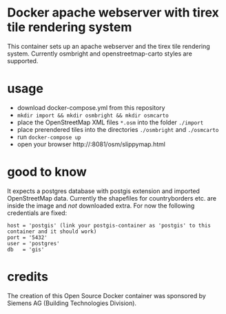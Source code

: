 # Docker apache webserver with tirex tile rendering system

This container sets up an apache webserver and the tirex tile rendering system.
Currently osmbright and openstreetmap-carto styles are supported.

# usage
* download docker-compose.yml from this repository
* ```mkdir import && mkdir osmbright && mkdir osmcarto```
* place the OpenStreetMap XML files ```*.osm``` into the folder ```./import```
* place prerendered tiles into the directories ```./osmbright``` and ```./osmcarto```
* run ```docker-compose up```
* open your browser http://<docker-ip>:8081/osm/slippymap.html

# good to know
It expects a postgres database with postgis extension and imported OpenStreetMap data.
Currently the shapefiles for countryborders etc. are inside the image and *not* downloaded extra.
For now the following credentials are fixed:
```
host = 'postgis' (link your postgis-container as 'postgis' to this container and it should work)
port = '5432'
user = 'postgres'
db   = 'gis'
```

# credits
The creation of this Open Source Docker container was sponsored by Siemens AG (Building Technologies Division).

